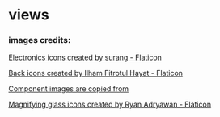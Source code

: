 # views

### images credits:

[Electronics icons created by surang - Flaticon](https://www.flaticon.com/free-icons/electronics)

[Back icons created by Ilham Fitrotul Hayat - Flaticon](https://www.flaticon.com/free-icons/back)

[Component images are copied from](https://octopart.com/)

<a href="https://www.flaticon.com/free-icons/magnifying-glass" title="magnifying glass icons">Magnifying glass icons created by Ryan Adryawan - Flaticon</a>
